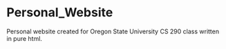 # Personal_Website


Personal website created for Oregon State University CS 290 class written in pure html.
